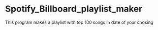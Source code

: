 # Spotify_Billboard_playlist_maker
This program makes a playlist with top 100 songs in date of your chosing

